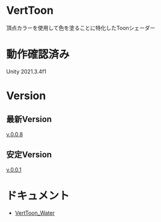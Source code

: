 # VertToon

頂点カラーを使用して色を塗ることに特化したToonシェーダー

# 動作確認済み
Unity 2021.3.4f1

# Version
## 最新Version
[v.0.0.8](https://github.com/ayaha401/VertToonShader/releases/tag/v.0.0.8)
## 安定Version
[v.0.0.1](https://github.com/ayaha401/VertToonShader/releases/tag/v.0.0.5)

# ドキュメント
* [VertToon_Water](https://github.com/ayaha401/VertToonShader/wiki/VertToon_Water)
